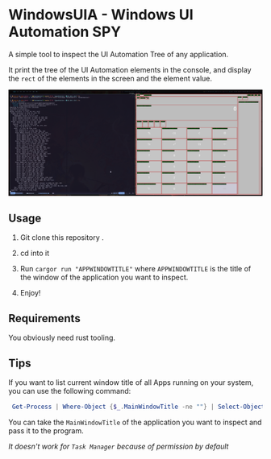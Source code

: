 # WindowsUIA - Windows UI Automation SPY

A simple tool to inspect the UI Automation Tree of any application.

It print the tree of the UI Automation elements in the console, and display the `rect` of the elements in the screen and the element value.

![Calculator](./.assets/calculator.png)

## Usage

1. Git clone this repository .

2. cd into it

3. Run `cargor run "APPWINDOWTITLE"` where `APPWINDOWTITLE` is the title of the window of the application you want to inspect.

4. Enjoy!

## Requirements

You obviously need rust tooling.

## Tips

If you want to list current window title of all Apps running on your system, you can use the following command:

```powershell
 Get-Process | Where-Object {$_.MainWindowTitle -ne ""} | Select-Object ProcessName, MainWindowTitle , MainWindowclass
```

You can take the `MainWindowTitle` of the application you want to inspect and pass it to the program.

_It doesn't work for `Task Manager` because of permission by default_
